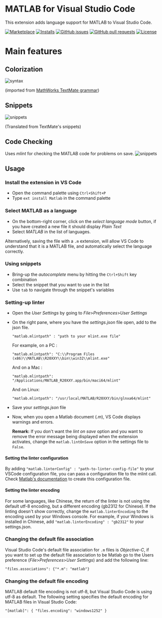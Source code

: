 # MATLAB for Visual Studio Code

This extension adds language support for MATLAB to Visual Studio Code.

[![Marketplace](https://vsmarketplacebadge.apphb.com/version-short/Gimly81.matlab.svg)](https://marketplace.visualstudio.com/items?itemName=Gimly81.matlab)
[![Installs](https://vsmarketplacebadge.apphb.com/installs/Gimly81.matlab.svg)](https://marketplace.visualstudio.com/items?itemName=Gimly81.matlab)
[![GitHub issues](https://img.shields.io/github/issues/Gimly/vscode-matlab.svg)](https://github.com/Gimly/vscode-matlab/issues)
[![GitHub pull requests](https://img.shields.io/github/issues-pr/Gimly/vscode-matlab.svg)](https://github.com/Gimly/vscode-matlab/pulls)
[![License](https://img.shields.io/github/license/Gimly/vscode-matlab.svg)](https://github.com/Gimly/vscode-matlab/blob/master/LICENSE)

# Main features
## Colorization 
![syntax](images/syntax.png)

(imported from [MathWorks TextMate grammar](https://github.com/mathworks/MATLAB-Language-grammar))

## Snippets
![snippets](images/snippets.png)

(Translated from TextMate's snippets)

## Code Checking
Uses *mlint* for checking the MATLAB code for problems on save.
![snippets](images/linter.png)

## Usage
### Install the extension in VS Code
* Open the command palette using `Ctrl+Shift+P`
* Type `ext install Matlab` in the command palette

### Select MATLAB as a language
* On the bottom-right corner, click on the *select language mode* button, if you have created a new file it should display *Plain Text*
* Select *MATLAB* in the list of languages.

Alternatively, saving the file with a `.m` extension, will allow VS Code to understand that it is a MATLAB file, and automatically select the language correctly.

### Using snippets
* Bring-up the *autocomplete* menu by hitting the `Ctrl+Shift` key combination
* Select the snippet that you want to use in the list
* Use `tab` to navigate through the snippet's variables

### Setting-up linter
* Open the *User Settings* by going to *File*>*Preferences*>*User Settings*
* On the right pane, where you have the *settings.json* file open, add to the json file.

	`"matlab.mlintpath" : "path to your mlint.exe file"` 

	For example, on a PC : 
	
	`"matlab.mlintpath": "C:\\Program Files (x86)\\MATLAB\\R20XXY\\bin\\win32\\mlint.exe"`
	
	And on a Mac :
	
	`"matlab.mlintpath": "/Applications/MATLAB_R20XXY.app/bin/maci64/mlint"`
  
  And on Linux:
  
  `"matlab.mlintpath": "/usr/local/MATLAB/R20XXY/bin/glnxa64/mlint"`
  
* Save your *settings.json* file
* Now, when you open a Matlab document (*.m*), VS Code displays warnings and errors. 
  
  **Remark:** If you don't want the *lint on save* option and you want to remove the error message being displayed when the extension activates, change the `matlab.lintOnSave` option in the settings file to `False`.

#### Setting the linter configuration
By adding `"matlab.linterConfig" : "path-to-linter-config-file"` to your VSCode configuration file, you can pass a configuration file to the mlint call. Check [Matlab's documentation](https://uk.mathworks.com/help/matlab/ref/mlint.html) to create this configuration file.

#### Setting the linter encoding
For some languages, like Chinese, the return of the linter is not using the default utf-8 encoding, but a different encoding (gb2312 for Chinese). If the linting doesn't show correctly, change the `matlab.linterEncoding` to the encoding used by your Windows console. For example, if your Windows is installed in Chinese, add `"matlab.linterEncoding" : "gb2312"` to your settings.json.

### Changing the default file association
Visual Studio Code's default file association for `.m` files is _Objective-C_, if you want to set up the default file association to be Matlab go to the Users preference (*File*>*Preferences*>*User Settings*) and add the following line:
```
"files.associations": {"*.m": "matlab"}
```

### Changing the default file encoding
MATLAB default file encoding is not utf-8, but Visual Studio Code is using utf-8 as default. The following setting specifies the default encoding for MATLAB files in Visual Studio Code:
````
"[matlab]": { "files.encoding": "windows1252" }
````
